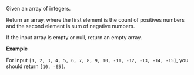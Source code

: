 Given an array of integers.

Return an array, where the first element is the count of positives numbers and the second element is sum of negative numbers.

If the input array is empty or null, return an empty array.

**Example**

For input ```[1, 2, 3, 4, 5, 6, 7, 8, 9, 10, -11, -12, -13, -14, -15]```, you should return ```[10, -65]```.
